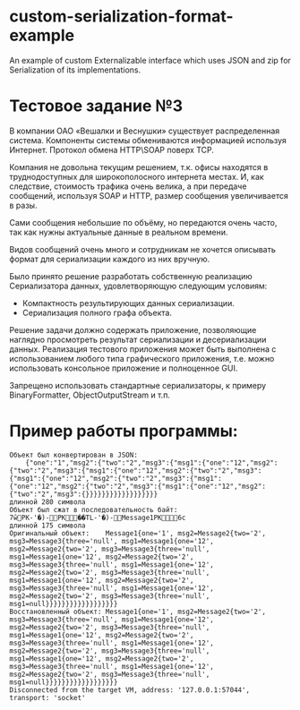 # custom-serialization-format-example
An example of custom Externalizable interface which uses JSON and zip for Serialization of its implementations.

# Тестовое задание №3

В компании ОАО «Вешалки и Веснушки» существует распределенная система.
Компоненты системы обмениваются информацией используя Интернет. Протокол обмена HTTP\SOAP поверх TCP.

Компания не довольна текущим решением, т.к. офисы находятся в труднодоступных для широкополосного интернета местах. И, как следствие, стоимость трафика очень велика, а при передаче сообщений, используя SOAP и HTTP, размер сообщения увеличивается в разы.

Сами сообщения небольшие по объёму, но передаются очень часто, так как нужны актуальные данные в реальном времени.

Видов сообщений очень много и сотрудникам не хочется описывать формат для сериализации каждого из них вручную.

 
Было принято решение разработать собственную реализацию Сериализатора данных, удовлетворяющую следующим условиям:
 - Компактность результирующих данных сериализации.
 - Сериализация полного графа объекта.

Решение задачи должно содержать приложение, позволяющие наглядно просмотреть результат сериализации и десериализации данных. Реализация тестового приложения может быть выполнена с использованием любого типа графического приложения, т.е. можно использовать консольное приложение и полноценное GUI.

Запрещено использовать стандартные сериализаторы, к примеру BinaryFormatter, ObjectOutputStream и т.п.

# Пример работы программы:

```
Объект был конвертирован в JSON:
	{"one":"1","msg2":{"two":"2","msg3":{"msg1":{"one":"12","msg2":{"two":"2","msg3":{"msg1":{"one":"12","msg2":{"two":"2","msg3":{"msg1":{"one":"12","msg2":{"two":"2","msg3":{"msg1":{"one":"12","msg2":{"two":"2","msg3":{"msg1":{"one":"12","msg2":{"two":"2","msg3":{}}}}}}}}}}}}}}}}}}
длинной 280 символа
Объект был сжат в последовательность байт:
7ŵPK-'�)-PK��TL-'�)-Message1PK6c
длинной 175 символа
Оригинальный объект:	Message1{one='1', msg2=Message2{two='2', msg3=Message3{three='null', msg1=Message1{one='12', msg2=Message2{two='2', msg3=Message3{three='null', msg1=Message1{one='12', msg2=Message2{two='2', msg3=Message3{three='null', msg1=Message1{one='12', msg2=Message2{two='2', msg3=Message3{three='null', msg1=Message1{one='12', msg2=Message2{two='2', msg3=Message3{three='null', msg1=Message1{one='12', msg2=Message2{two='2', msg3=Message3{three='null', msg1=null}}}}}}}}}}}}}}}}}}
Восстановленный объект:	Message1{one='1', msg2=Message2{two='2', msg3=Message3{three='null', msg1=Message1{one='12', msg2=Message2{two='2', msg3=Message3{three='null', msg1=Message1{one='12', msg2=Message2{two='2', msg3=Message3{three='null', msg1=Message1{one='12', msg2=Message2{two='2', msg3=Message3{three='null', msg1=Message1{one='12', msg2=Message2{two='2', msg3=Message3{three='null', msg1=Message1{one='12', msg2=Message2{two='2', msg3=Message3{three='null', msg1=null}}}}}}}}}}}}}}}}}}
Disconnected from the target VM, address: '127.0.0.1:57044', transport: 'socket'
```
